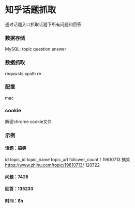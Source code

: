 # 知乎话题抓取
通过话题入口抓取话题下所有问题和回答

### 数据存储
MySQL: topic question answer

### 数据抓取
requwsts xpath re

### 配置
mac 

### cookie
解密chrome cookie文件

### 示例
#### 话题：搞笑
id   topic_id    topic_name    topic_url                                follower_count
1    19610713    搞笑          https://www.zhihu.com/topic/19610713/    120722
#### 问题：7428
#### 回答：135233
#### 时间：6h

